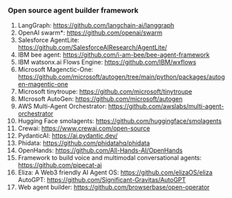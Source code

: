### Open source agent builder framework
1. LangGraph: https://github.com/langchain-ai/langgraph 
2. OpenAI swarm*: https://github.com/openai/swarm 
3. Salesforce AgentLite: https://github.com/SalesforceAIResearch/AgentLite/ 
4. IBM bee agent: https://github.com/i-am-bee/bee-agent-framework 
5. IBM watsonx.ai Flows Engine: https://github.com/IBM/wxflows 
6. Microsoft Magenctic-One: https://github.com/microsoft/autogen/tree/main/python/packages/autogen-magentic-one 
7. Microsoft tinytroupe: https://github.com/microsoft/tinytroupe 
8. MIcrosoft AutoGen: https://github.com/microsoft/autogen 
9. AWS Multi-Agent Orchestrator: https://github.com/awslabs/multi-agent-orchestrator 
10. Hugging Face smolagents: https://github.com/huggingface/smolagents 
11. Crewai: https://www.crewai.com/open-source 
12. PydanticAI: https://ai.pydantic.dev/ 
13. Phidata: https://github.com/phidatahq/phidata 
14. OpenHands: https://github.com/All-Hands-AI/OpenHands 
15. Framework to build voice and multimodal conversational agents: https://github.com/pipecat-ai 
16. Eliza: A Web3 friendly AI Agent OS: https://github.com/elizaOS/eliza AutoGPT: https://github.com/Significant-Gravitas/AutoGPT
17. Web agent builder: https://github.com/browserbase/open-operator
